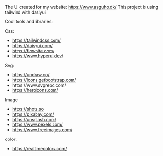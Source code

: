 The UI created for my website: https://www.asguho.dk/
This project is using tailwind with dasiyui

Cool tools and libraries:

Css:
- https://tailwindcss.com/
- https://daisyui.com/
- https://flowbite.com/
- https://www.hyperui.dev/

Svg:
- https://undraw.co/
- https://icons.getbootstrap.com/
- https://www.svgrepo.com/
- https://heroicons.com/

Image:
- https://shots.so
- https://pixabay.com/
- https://unsplash.com/
- https://www.pexels.com/
- https://www.freeimages.com/

color:
- https://realtimecolors.com/